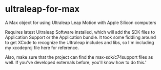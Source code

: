 # ultraleap-for-max
 A Max object for using Ultraleap Leap Motion with Apple Silicon computers
 
 Requires latest Ultraleap Software installed, which will add the SDK files to Application Support or the Application bundle. It took some fiddling around to get XCode to recognize the Ultraleap includes and libs, so I'm including my xcodeproj file here for reference.
 
 Also, make sure that the project can find the max-sdk/c74support files as well. If you've developed externals before, you'll know how to do this.'
